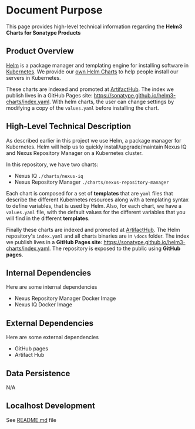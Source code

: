 <!--

    Copyright (c) 2019-present Sonatype, Inc.
    This program and the accompanying materials are made available under
    the terms of the Eclipse Public License 2.0 which accompanies this
    distribution and is available at https://www.eclipse.org/legal/epl-2.0/.

-->

# Document Purpose

This page provides high-level technical information regarding the **Helm3 Charts for Sonatype Products**


## Product Overview

[Helm](https://helm.sh/) is a package manager and templating engine for installing software in [Kubernetes](https://kubernetes.io/). We provide our [own Helm Charts](https://sonatype.github.io/helm3-charts/) to help people install our servers in Kubernetes. 

These charts are indexed and promoted at [ArtifactHub](https://artifacthub.io/packages/search?page=1&repo=sonatype). The index we publish lives in a GitHub Pages site: https://sonatype.github.io/helm3-charts/index.yaml. With helm charts, the user can change settings by modifying a copy of the `values.yaml` before installing the chart.


## High-Level Technical Description

As described earlier in this project we use Helm, a package manager for Kubernetes. Helm will help us to quickly install/upgrade/maintain Nexus IQ and Nexus Repository Manager on a Kubernetes cluster.

In this repository, we have two charts: 
* Nexus IQ `./charts/nexus-iq`
* Nexus Repository Manager `./charts/nexus-repository-manager`

Each chart is composed for a set of **templates** that are `yaml` files that describe the different Kubernetes resources along with a templating syntax to define variables, that is used by Helm. Also, for each chart, we have a `values.yaml` file, with the default values for the different variables that you will find in the different **templates**.

Finally these charts are indexed and promoted at [ArtifactHub](https://artifacthub.io/packages/search?page=1&repo=sonatype). The Helm repository's `index.yaml` and all charts binaries are in `\docs` folder. The index we publish lives in a **GitHub Pages site**: https://sonatype.github.io/helm3-charts/index.yaml. The repository is exposed to the public using **GitHub pages**.


## Internal Dependencies

Here are some internal dependencies

- Nexus Repository Manager Docker Image
- Nexus IQ Docker Image


## External Dependencies

Here are some external dependencies

- GitHub pages
- Artifact Hub


## Data Persistence 
N/A


## Localhost Development
See [README.md](./README.md) file
